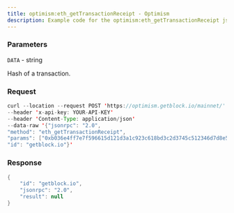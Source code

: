 ```yaml
---
title: optimism:eth_getTransactionReceipt - Optimism
description: Example code for the optimism:eth_getTransactionReceipt json-rpc method. Сomplete guide on how to use optimism:eth_getTransactionReceipt json-rpc in GetBlock.io Web3 documentation.
---
```


### Parameters


`DATA` - string

Hash of a transaction.

### Request

``` java
curl --location --request POST 'https://optimism.getblock.io/mainnet/' 
--header 'x-api-key: YOUR-API-KEY' 
--header 'Content-Type: application/json' 
--data-raw '{"jsonrpc": "2.0",
"method": "eth_getTransactionReceipt",
"params": ["0xb036e4ff7e7f596615d121d3a1c923c618bd3c2d3745c512346d7d8e583f01f7"],
"id": "getblock.io"}'
```

###  Response

``` java
{
    "id": "getblock.io",
    "jsonrpc": "2.0",
    "result": null
}
```

